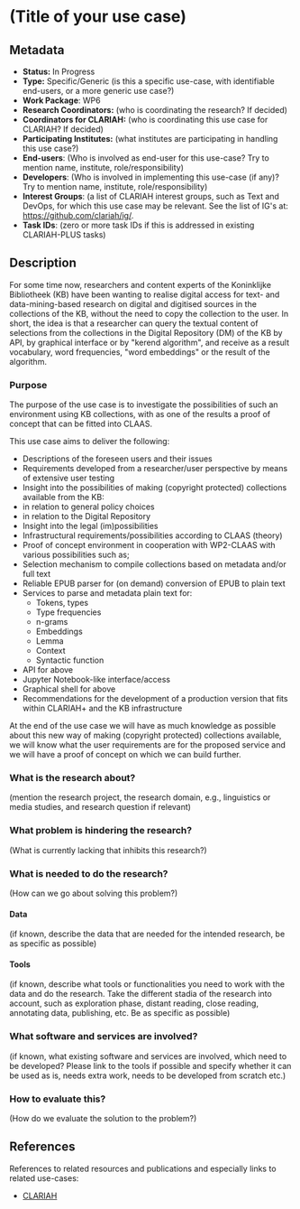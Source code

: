 # (Title of your use case)

## Metadata

* **Status:**  In Progress
* **Type:** Specific/Generic (is this a specific use-case, with identifiable end-users, or a more generic use case?)
* **Work Package**: WP6
* **Research Coordinators:**  (who is coordinating the research? If decided)
* **Coordinators for CLARIAH:**  (who is coordinating this use case for CLARIAH? If decided)
* **Participating Institutes:** (what institutes are participating in handling this use case?)
* **End-users**: (Who is involved as end-user for this use-case? Try to mention name, institute, role/responsibility)
* **Developers**: (Who is involved in implementing this use-case (if any)? Try to mention name, institute, role/responsibility)
* **Interest Groups**: (a list of CLARIAH interest groups, such as Text and DevOps, for which this use case may be relevant. See the list of IG's at: https://github.com/clariah/ig/.
* **Task IDs**: (zero or more task IDs if this is addressed in existing CLARIAH-PLUS tasks)

## Description

For some time now, researchers and content experts of the Koninklijke Bibliotheek (KB) have been wanting to realise digital access for text- and data-mining-based research on digital and digitised sources in the collections of the KB, without the need to copy the collection to the user. In short, the idea is that a researcher can query the textual content of selections from the collections in the Digital Repository (DM) of the KB by API, by graphical interface or by "kerend algorithm", and receive as a result vocabulary, word frequencies, "word embeddings" or the result of the algorithm. 

### Purpose
The purpose of the use case is to investigate the possibilities of such an environment using KB collections, with as one of the results a proof of concept that can be fitted into CLAAS. 

This use case aims to deliver the following: 

* Descriptions of the foreseen users and their issues
* Requirements developed from a researcher/user perspective by means of extensive user testing
* Insight into the possibilities of making (copyright protected) collections available from the KB:
 * in relation to general policy choices
 * in relation to the Digital Repository
* Insight into the legal (im)possibilities
* Infrastructural requirements/possibilities according to CLAAS (theory)
* Proof of concept environment in cooperation with WP2-CLAAS with various possibilities such as;
 * Selection mechanism to compile collections based on metadata and/or full text 
 * Reliable EPUB parser for (on demand) conversion of EPUB to plain text
 * Services to parse and metadata plain text for:
   * Tokens, types
   * Type frequencies
   * n-grams
   * Embeddings
   * Lemma
   * Context
   * Syntactic function
 * API for above
 * Jupyter Notebook-like interface/access
 * Graphical shell for above
* Recommendations for the development of a production version that fits within CLARIAH+ and the KB infrastructure

At the end of the use case we will have as much knowledge as possible about this new way of making (copyright protected) collections available, we will know what the user requirements are for the proposed service and we will have a proof of concept on which we can build further. 


### What is the research about?

(mention the research project, the research domain, e.g., linguistics or media studies, and research question if relevant)

### What problem is hindering the research?

(What is currently lacking that inhibits this research?)

### What is needed to do the research?

(How can we go about solving this problem?)

#### Data

(if known, describe the data that are needed for the intended research, be as specific as possible)

#### Tools

(if known, describe what tools or functionalities you need to work with the data and do the research. Take the different stadia of the research into account, such as exploration phase, distant reading, close reading, annotating data, publishing, etc. Be as specific as possible)

### What software and services are involved?

(if known, what existing software and services are involved, which need to be developed? Please link to the tools if possible and specify whether it can be used as is, needs extra work, needs to be developed from scratch etc.)

### How to evaluate this?

(How do we evaluate the solution to the problem?)

## References

References to related resources and publications and especially links to related use-cases:

* [CLARIAH](https://clariah.nl)

